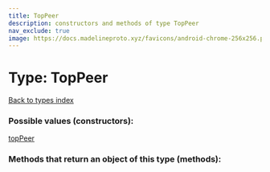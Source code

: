 ```yaml
---
title: TopPeer
description: constructors and methods of type TopPeer
nav_exclude: true
image: https://docs.madelineproto.xyz/favicons/android-chrome-256x256.png
---
```

# Type: TopPeer
[Back to types index](index.html)



### Possible values (constructors):

[topPeer](/API_docs/constructors/topPeer.html)  



### Methods that return an object of this type (methods):



